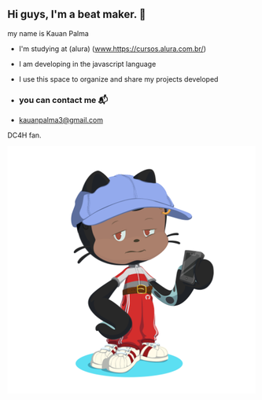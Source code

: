 ## Hi guys, I'm a beat maker. 👋

my name is Kauan Palma
 
- I'm studying at (alura) (www.https://cursos.alura.com.br/)
- I am developing in the javascript language
- I use this space to organize and share my projects developed

- ### you can contact me 📬

- kauanpalma3@gmail.com

DC4H fan.

![octo](octocat-1720189734611.png)

